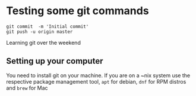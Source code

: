 # Testing some git commands
```
git commit  -m 'Initial commit'
git push -u origin master
```
Learning git over the weekend

## Setting up your computer
You need to install git on your machine. If you are on a ~nix system use the respective package management tool, ```apt``` for debian, ```dnf``` for RPM distros and ```brew``` for Mac
